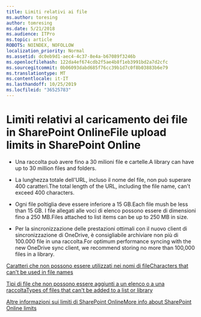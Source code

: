 ```yaml
---
title: Limiti relativi ai file
ms.author: toresing
author: tomresing
ms.date: 5/21/2018
ms.audience: ITPro
ms.topic: article
ROBOTS: NOINDEX, NOFOLLOW
localization_priority: Normal
ms.assetid: dc0eb9d1-aec4-4c37-8e4a-b67089f3246b
ms.openlocfilehash: 122da4ef674cdb2f5ae4b8f1eb3991bd2a7d2cfc
ms.sourcegitcommit: 0b06093dabd685f76cc39b1d7c0f8b03883b6e79
ms.translationtype: MT
ms.contentlocale: it-IT
ms.lasthandoff: 10/25/2019
ms.locfileid: "36525783"
---
```

# <a name="file-upload-limits-in-sharepoint-online"></a><span data-ttu-id="2961b-102">Limiti relativi al caricamento dei file in SharePoint Online</span><span class="sxs-lookup"><span data-stu-id="2961b-102">File upload limits in SharePoint Online</span></span>

- <span data-ttu-id="2961b-103">Una raccolta può avere fino a 30 milioni file e cartelle.</span><span class="sxs-lookup"><span data-stu-id="2961b-103">A library can have up to 30 million files and folders.</span></span>
    
- <span data-ttu-id="2961b-104">La lunghezza totale dell'URL, incluso il nome del file, non può superare 400 caratteri.</span><span class="sxs-lookup"><span data-stu-id="2961b-104">The total length of the URL, including the file name, can't exceed 400 characters.</span></span>
    
- <span data-ttu-id="2961b-105">Ogni file poltiglia deve essere inferiore a 15 GB.</span><span class="sxs-lookup"><span data-stu-id="2961b-105">Each file mush be less than 15 GB.</span></span> <span data-ttu-id="2961b-106">I file allegati alle voci di elenco possono essere di dimensioni fino a 250 MB.</span><span class="sxs-lookup"><span data-stu-id="2961b-106">Files attached to list items can be up to 250 MB in size.</span></span>
    
- <span data-ttu-id="2961b-107">Per la sincronizzazione delle prestazioni ottimali con il nuovo client di sincronizzazione di OneDrive, è consigliabile archiviare non più di 100.000 file in una raccolta.</span><span class="sxs-lookup"><span data-stu-id="2961b-107">For optimum performance syncing with the new OneDrive sync client, we recommend storing no more than 100,000 files in a library.</span></span> 
    
[<span data-ttu-id="2961b-108">Caratteri che non possono essere utilizzati nei nomi di file</span><span class="sxs-lookup"><span data-stu-id="2961b-108">Characters that can't be used in file names</span></span>](https://go.microsoft.com/fwlink/?linkid=866430)
  
[<span data-ttu-id="2961b-109">Tipi di file che non possono essere aggiunti a un elenco o a una raccolta</span><span class="sxs-lookup"><span data-stu-id="2961b-109">Types of files that can't be added to a list or library</span></span>](https://go.microsoft.com/fwlink/?linkid=273757)
  
[<span data-ttu-id="2961b-110">Altre informazioni sui limiti di SharePoint Online</span><span class="sxs-lookup"><span data-stu-id="2961b-110">More info about SharePoint Online limits</span></span>](https://go.microsoft.com/fwlink/?linkid=271273)
  

